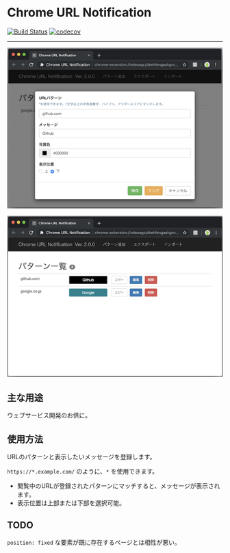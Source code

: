 # Chrome URL Notification


[![Build Status](https://travis-ci.org/smori1983/chrome-url-notification.svg?branch=master)](https://travis-ci.org/smori1983/chrome-url-notification)
[![codecov](https://codecov.io/gh/smori1983/chrome-url-notification/branch/master/graph/badge.svg)](https://codecov.io/gh/smori1983/chrome-url-notification)

---------

![add](https://raw.githubusercontent.com/smori1983/chrome-url-notification/images/add.png)

![list](https://raw.githubusercontent.com/smori1983/chrome-url-notification/images/list.png)


## 主な用途

ウェブサービス開発のお供に。


## 使用方法

URLのパターンと表示したいメッセージを登録します。

`https://*.example.com/` のように、`*` を使用できます。

- 閲覧中のURLが登録されたパターンにマッチすると、メッセージが表示されます。
- 表示位置は上部または下部を選択可能。


## TODO

`position: fixed` な要素が既に存在するページとは相性が悪い。
